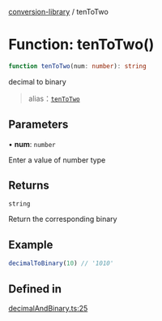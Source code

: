 [conversion-library](../globals.md) / tenToTwo

# Function: tenToTwo()

```ts
function tenToTwo(num: number): string
```

decimal to binary

> alias：[`tenToTwo`](tenToTwo)

## Parameters

• **num**: `number`

Enter a value of number type

## Returns

`string`

Return the corresponding binary

## Example

```ts
decimalToBinary(10) // '1010'
```

## Defined in

[decimalAndBinary.ts:25](https://github.com/fxss5201/conversion-library/blob/36b7f6e03c331c9a7b909e428a7e604c93f92f63/lib/decimal-conversion/decimalAndBinary.ts#L25)
